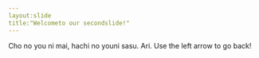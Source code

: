 ```yaml
---
layout:slide
title:"Welcometo our secondslide!"
---
```

Cho no you ni mai, hachi no youni sasu. Ari.
Use the left arrow to go back!
